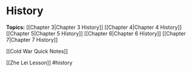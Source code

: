 # History
**Topics:**
[[Chapter 3|Chapter 3 History]]
[[Chapter 4|Chapter 4 History]]
[[Chapter 5|Chapter 5 History]]
[[Chapter 6|Chapter 6 History]]
[[Chapter 7|Chapter 7 History]]

[[Cold War Quick Notes]]

[[Zhe Lei Lesson]]
#history 